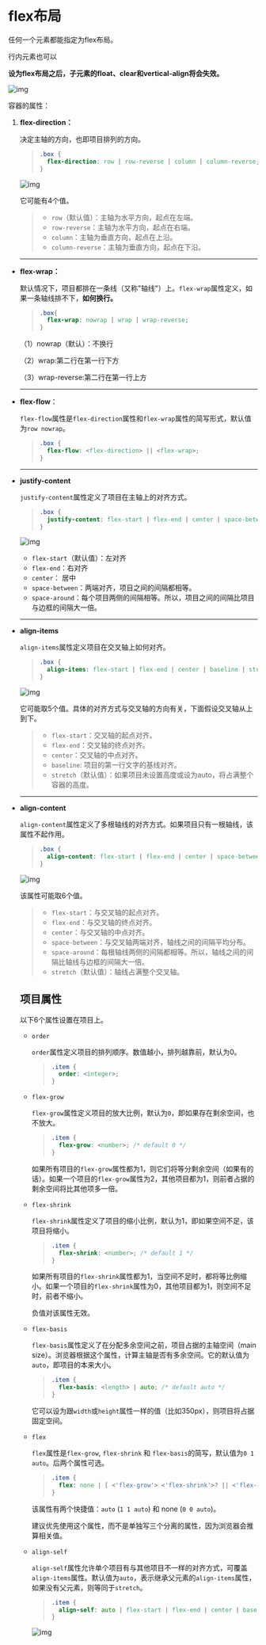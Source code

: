 # flex布局

任何一个元素都能指定为flex布局。

行内元素也可以

**设为flex布局之后，子元素的float、clear和vertical-align将会失效。**





![img](http://www.ruanyifeng.com/blogimg/asset/2015/bg2015071004.png)



容器的属性：

1. **flex-direction：**

   决定主轴的方向，也即项目排列的方向。

   > ```css
   > .box {
   >   flex-direction: row | row-reverse | column | column-reverse;
   > }
   > ```

   ![img](http://www.ruanyifeng.com/blogimg/asset/2015/bg2015071005.png)

   它可能有4个值。

   > - `row`（默认值）：主轴为水平方向，起点在左端。
   > - `row-reverse`：主轴为水平方向，起点在右端。
   > - `column`：主轴为垂直方向，起点在上沿。
   > - `column-reverse`：主轴为垂直方向，起点在下沿。

   ---

   

- **flex-wrap：**

  默认情况下，项目都排在一条线（又称"轴线"）上。`flex-wrap`属性定义，如果一条轴线排不下，**如何换行。**

  > ```css
  > .box{
  >   flex-wrap: nowrap | wrap | wrap-reverse;
  > }
  > ```

  （1）nowrap（默认）：不换行

  （2）wrap:第二行在第一行下方

  （3）wrap-reverse:第二行在第一行上方

  ---

  

- **flex-flow**：

  `flex-flow`属性是`flex-direction`属性和`flex-wrap`属性的简写形式，默认值为`row nowrap`。

  > ```css
  > .box {
  >   flex-flow: <flex-direction> || <flex-wrap>;
  > }
  > ```

  ---

  

- **justify-content**

  `justify-content`属性定义了项目在主轴上的对齐方式。

  > ```css
  > .box {
  >   justify-content: flex-start | flex-end | center | space-between | space-around;
  > }
  > ```

  ![img](http://www.ruanyifeng.com/blogimg/asset/2015/bg2015071010.png)

  * `flex-start`（默认值）：左对齐
  * `flex-end`：右对齐
  * `center`： 居中
  * `space-between`：两端对齐，项目之间的间隔都相等。
  * `space-around`：每个项目两侧的间隔相等。所以，项目之间的间隔比项目与边框的间隔大一倍。

  ---

  

- **align-items**

  `align-items`属性定义项目在交叉轴上如何对齐。

  > ```css
  > .box {
  >   align-items: flex-start | flex-end | center | baseline | stretch;
  > }
  > ```

  ![img](http://www.ruanyifeng.com/blogimg/asset/2015/bg2015071011.png)

  它可能取5个值。具体的对齐方式与交叉轴的方向有关，下面假设交叉轴从上到下。

  > - `flex-start`：交叉轴的起点对齐。
  > - `flex-end`：交叉轴的终点对齐。
  > - `center`：交叉轴的中点对齐。
  > - `baseline`: 项目的第一行文字的基线对齐。
  > - `stretch`（默认值）：如果项目未设置高度或设为auto，将占满整个容器的高度。

  ---

  

- **align-content**

  `align-content`属性定义了多根轴线的对齐方式。如果项目只有一根轴线，该属性不起作用。

  > ```css
  > .box {
  >   align-content: flex-start | flex-end | center | space-between | space-around | stretch;
  > }
  > ```

  ![img](http://www.ruanyifeng.com/blogimg/asset/2015/bg2015071012.png)

  该属性可能取6个值。

  > - `flex-start`：与交叉轴的起点对齐。
  > - `flex-end`：与交叉轴的终点对齐。
  > - `center`：与交叉轴的中点对齐。
  > - `space-between`：与交叉轴两端对齐，轴线之间的间隔平均分布。
  > - `space-around`：每根轴线两侧的间隔都相等。所以，轴线之间的间隔比轴线与边框的间隔大一倍。
  > - `stretch`（默认值）：轴线占满整个交叉轴。

  

  ## 项目属性

  以下6个属性设置在项目上。

  * `order`

    `order`属性定义项目的排列顺序。数值越小，排列越靠前，默认为0。

    > ```css
    > .item {
    >   order: <integer>;
    > }
    > ```

  * `flex-grow`

    `flex-grow`属性定义项目的放大比例，默认为`0`，即如果存在剩余空间，也不放大。

    > ```css
    > .item {
    >   flex-grow: <number>; /* default 0 */
    > }
    > ```

    如果所有项目的`flex-grow`属性都为1，则它们将等分剩余空间（如果有的话）。如果一个项目的`flex-grow`属性为2，其他项目都为1，则前者占据的剩余空间将比其他项多一倍。

  * `flex-shrink`

    `flex-shrink`属性定义了项目的缩小比例，默认为1，即如果空间不足，该项目将缩小。

    > ```css
    > .item {
    >   flex-shrink: <number>; /* default 1 */
    > }
    > ```

    如果所有项目的`flex-shrink`属性都为1，当空间不足时，都将等比例缩小。如果一个项目的`flex-shrink`属性为0，其他项目都为1，则空间不足时，前者不缩小。

    负值对该属性无效。

  * `flex-basis`

    `flex-basis`属性定义了在分配多余空间之前，项目占据的主轴空间（main size）。浏览器根据这个属性，计算主轴是否有多余空间。它的默认值为`auto`，即项目的本来大小。

    > ```css
    > .item {
    >   flex-basis: <length> | auto; /* default auto */
    > }
    > ```

    它可以设为跟`width`或`height`属性一样的值（比如350px），则项目将占据固定空间。

  * `flex`

    `flex`属性是`flex-grow`, `flex-shrink` 和 `flex-basis`的简写，默认值为`0 1 auto`。后两个属性可选。

    > ```css
    > .item {
    >   flex: none | [ <'flex-grow'> <'flex-shrink'>? || <'flex-basis'> ]
    > }
    > ```

    该属性有两个快捷值：`auto` (`1 1 auto`) 和 none (`0 0 auto`)。

    建议优先使用这个属性，而不是单独写三个分离的属性，因为浏览器会推算相关值。

  * `align-self`

    `align-self`属性允许单个项目有与其他项目不一样的对齐方式，可覆盖`align-items`属性。默认值为`auto`，表示继承父元素的`align-items`属性，如果没有父元素，则等同于`stretch`。

    > ```css
    > .item {
    >   align-self: auto | flex-start | flex-end | center | baseline | stretch;
    > }
    > ```

    ![img](http://www.ruanyifeng.com/blogimg/asset/2015/bg2015071016.png)